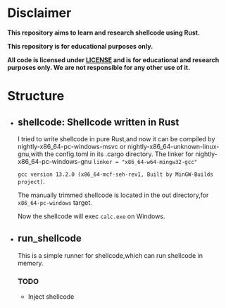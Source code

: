 # Disclaimer
**This repository aims to learn and research shellcode using Rust.**

**This repository is for educational purposes only.**

**All code is licensed under [LICENSE](./LICENSE) and is for educational and research purposes only. We are not responsible for any other use of it.**

# Structure
- ## shellcode: Shellcode written in Rust
    
    I tried to write shellcode in pure Rust,and now it can be compiled by nightly-x86_64-pc-windows-msvc or nightly-x86_64-unknown-linux-gnu,with the config.toml in its .cargo directory.
    The linker for nightly-x86_64-pc-windows-gnu
    `linker = "x86_64-w64-mingw32-gcc"` 

    `gcc version 13.2.0 (x86_64-mcf-seh-rev1, Built by MinGW-Builds project)`.

    The manually trimmed shellcode is located in the out directory,for `x86_64-pc-windows` target.

    Now the shellcode will exec `calc.exe` on Windows.

- ## run_shellcode

    This is a simple runner for shellcode,which can run shellcode in memory.

    ### TODO
    -  Inject shellcode 
